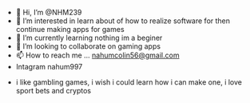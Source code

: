 - 👋 Hi, I’m @NHM239
- 👀 I’m interested in learn about of how to realize software for then continue making apps for games
- 🌱 I’m currently learning nothing im a beginer 
- 💞️ I’m looking to collaborate on gaming apps 
- 📫 How to reach me ... nahumcolin56@gmail.com 
- Intagram nahum997
<!---
NHM239/NHM239 is a ✨ special ✨ repository because its `README.md` (this file) appears on your GitHub profile.
You can click the Preview link to take a look at your changes.
--->
- i like gambling games, i wish i could learn how i can make one, i love sport bets and cryptos 
